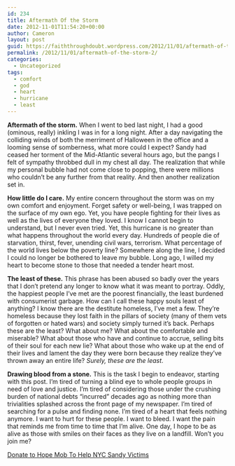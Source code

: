 ```yaml
---
id: 234
title: Aftermath Of the Storm
date: 2012-11-01T11:54:20+00:00
author: Cameron
layout: post
guid: https://faiththroughdoubt.wordpress.com/2012/11/01/aftermath-of-the-storm/
permalink: /2012/11/01/aftermath-of-the-storm-2/
categories:
  - Uncategorized
tags:
  - comfort
  - god
  - heart
  - hurricane
  - least
---
```

**Aftermath of the storm.** When I went to bed last night, I had a good (ominous, really) inkling I was in for a long night. After a day navigating the colliding winds of both the merriment of Halloween in the office and a looming sense of somberness, what more could I expect? Sandy had ceased her torment of the Mid-Atlantic several hours ago, but the pangs I felt of sympathy throbbed dull in my chest all day. The realization that while my personal bubble had not come close to popping, there were millions who couldn’t be any further from that reality. And then another realization set in.

**How little do I care.** My entire concern throughout the storm was on my own comfort and enjoyment. Forget safety or well-being, I was trapped on the surface of my own ego. Yet, you have people fighting for their lives as well as the lives of everyone they loved. I know I cannot begin to understand, but I never even tried. Yet, this hurricane is no greater than what happens throughout the world every day. Hundreds of people die of starvation, thirst, fever, unending civil wars, terrorism. What percentage of the world lives below the poverty line? Somewhere along the line, I decided I could no longer be bothered to leave my bubble. Long ago, I willed my heart to become stone to those that needed a tender heart most.

**The least of these.** This phrase has been abused so badly over the years that I don’t pretend any longer to know what it was meant to portray. Oddly, the happiest people I’ve met are the poorest financially, the least burdened with consumerist garbage. How can I call these happy souls least of anything? I know there are the destitute homeless, I’ve met a few. They’re homeless because they lost faith in the pillars of society (many of them vets of forgotten or hated wars) and society simply turned it’s back. Perhaps these are the least? What about me? What about the comfortable and miserable? What about those who have and continue to accrue, selling bits of their soul for each new lie? What about those who wake up at the end of their lives and lament the day they were born because they realize they’ve thrown away an entire life? _Surely, these are the least_.

**Drawing blood from a stone.** This is the task I begin to endeavor, starting with this post. I’m tired of turning a blind eye to whole people groups in need of love and justice. I’m tired of considering those under the crushing burden of national debts “incurred” decades ago as nothing more than trivialities splashed across the front page of my newspaper. I’m tired of searching for a pulse and finding none. I’m tired of a heart that feels nothing anymore. I want to hurt for these people. I want to bleed. I want the pain that reminds me from time to time that I’m alive. One day, I hope to be as alive as those with smiles on their faces as they live on a landfill. Won’t you join me?

<a href="http://hopemob.org/sandy" title="Donate to Hope Mob To Help NYC Sandy Victims" target="_blank">Donate to Hope Mob To Help NYC Sandy Victims</a>